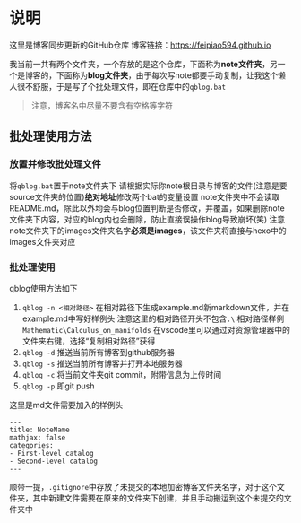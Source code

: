 # 说明
这里是博客同步更新的GitHub仓库
博客链接：https://feipiao594.github.io

我当前一共有两个文件夹，一个存放的是这个仓库，下面称为**note文件夹**，另一个是博客的，下面称为**blog文件夹**，由于每次写note都要手动复制，让我这个懒人很不舒服，于是写了个批处理文件，即在仓库中的`qblog.bat`

>注意，博客名中尽量不要含有空格等字符
## 批处理使用方法

### 放置并修改批处理文件
将`qblog.bat`置于note文件夹下
请根据实际你note根目录与博客的文件(注意是要source文件夹的位置)**绝对地址**修改两个bat的变量设置
note文件夹中不会读取README.md，除此以外均会与blog位置判断是否修改，并覆盖，如果删除note文件夹下内容，对应的blog内也会删除，防止直接误操作blog导致崩坏(笑)
注意note文件夹下的images文件夹名字**必须是images**，该文件夹将直接与hexo中的images文件夹对应

### 批处理使用
qblog使用方法如下
1. `qblog -n <相对路径>`
    在相对路径下生成example.md新markdown文件，并在example.md中写好样例头
    注意这里的相对路径开头不包含`.\`
    相对路径样例`Mathematic\Calculus_on_manifolds`
    在vscode里可以通过对资源管理器中的文件夹右键，选择“复制相对路径”获得
2. `qblog -d`
    推送当前所有博客到github服务器
3. `qblog -s`
    推送当前所有博客并打开本地服务器
4. `qblog -c`
    将当前文件夹git commit，附带信息为上传时间
5. `qblog -p`
    即git push

这里是md文件需要加入的样例头
```
---
title: NoteName
mathjax: false
categories:
- First-level catalog
- Second-level catalog
---
```

顺带一提，`.gitignore`中存放了未提交的本地加密博客文件夹名字，对于这个文件夹，其中新建文件需要在原来的文件夹下创建，并且手动搬运到这个未提交的文件夹中